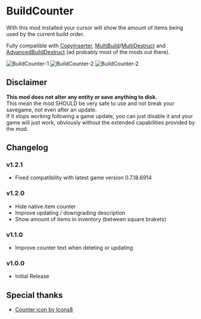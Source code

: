 # BuildCounter

With this mod installed your cursor will show the amount of items being used by the current build order.

Fully compatible with [CopyInserter](https://dsp.thunderstore.io/package/thisisbrad/CopyInserters/), [MultiBuild](https://dsp.thunderstore.io/package/brokenmass/MultiBuild)/[MultiDestruct](https://dsp.thunderstore.io/package/brokenmass/MultiDestruct) and [AdvancedBuildDestruct](https://dsp.thunderstore.io/package/xiaoye97/AdvancedBuildDestruct/) (ad probably most of the mods out there).

![BuildCounter-1](https://github.com/DysonSphereMod/QOL/blob/master/BuildCounter/screenshot.jpg?raw=true)
![BuildCounter-2](https://github.com/DysonSphereMod/QOL/blob/master/BuildCounter/screenshot2.jpg?raw=true)
![BuildCounter-2](https://github.com/DysonSphereMod/QOL/blob/master/BuildCounter/screenshot3.jpg?raw=true)

## Disclaimer

**This mod does not alter any entity or save anything to disk.**  
This mean the mod SHOULD be very safe to use and not break your savegame, not even after an update.  
If it stops working following a game update, you can just disable it and your game will just work, obviously without the extended capabilities provided by the mod.

## Changelog

### v1.2.1

-   Fixed compatibility with latest game version 0.7.18.6914

### v1.2.0

-   Hide native item counter
-   Improve updating / downgrading description
-   Show amount of items in inventory (between square brakets)

### v1.1.0

-   Improve counter text when deleting or updating

### v1.0.0

-   Initial Release

## Special thanks

-   <a href="https://icons8.com/icon/gCiuDtPGHwGJ/counter">Counter icon by Icons8</a>
